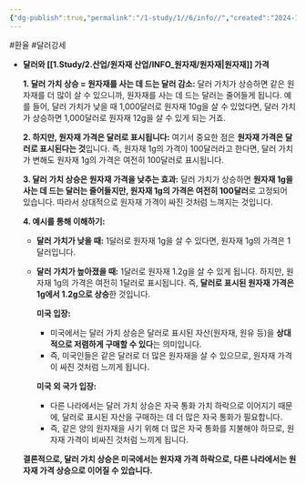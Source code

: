 ```yaml
---
{"dg-publish":true,"permalink":"/1-study/1//6/info//","created":"2024-11-20T21:02:27.347+09:00","updated":"2025-06-03T20:07:19.848+09:00"}
---
```


#환율 #달러강세


- **달러와 [[1.Study/2.산업/원자재 산업/INFO_원자재/원자재\|원자재]] 가격**
	
	**1. 달러 가치 상승 = 원자재를 사는 데 드는 달러 감소:** 달러 가치가 상승하면 같은 원자재를 더 많이 살 수 있으니까, 원자재를 사는 데 드는 달러는 줄어들게 됩니다. 예를 들어, 달러 가치가 낮을 때 1,000달러로 원자재 10g을 살 수 있었다면, 달러 가치가 상승하면 1,000달러로 원자재 12g을 살 수 있게 되는 거죠.
	
	**2. 하지만, 원자재 가격은 달러로 표시됩니다:** 여기서 중요한 점은 **원자재 가격은 달러로 표시된다는 것**입니다. 즉, 원자재 1g의 가격이 100달러라고 한다면, 달러 가치가 변해도 원자재 1g의 가격은 여전히 100달러로 표시됩니다.
	
	**3. 달러 가치 상승은 원자재 가격을 낮추는 효과:** 달러 가치가 상승하면 **원자재 1g을 사는 데 드는 달러는 줄어들지만, 원자재 1g의 가격은 여전히 100달러**로 고정되어 있습니다. 따라서 상대적으로 원자재 가격이 싸진 것처럼 느껴지는 것입니다.
	
	**4. 예시를 통해 이해하기:**
	
	- **달러 가치가 낮을 때:** 1달러로 원자재 1g을 살 수 있다면, 원자재 1g의 가격은 1달러입니다.
	- **달러 가치가 높아졌을 때:** 1달러로 원자재 1.2g을 살 수 있게 됩니다. 하지만, 원자재 1g의 가격은 여전히 1달러로 표시됩니다. 즉, **달러로 표시된 원자재 가격은 1g에서 1.2g으로 상승**한 것입니다.
	
		**미국 입장:**
		
		- 미국에서는 달러 가치 상승은 달러로 표시된 자산(원자재, 원유 등)을 **상대적으로 저렴하게 구매할 수 있다**는 의미입니다.
		- 즉, 미국인들은 같은 달러로 더 많은 원자재을 살 수 있으므로, 원자재 가격이 싸진 것처럼 느끼게 됩니다.
		
		**미국 외 국가 입장:**
		
		- 다른 나라에서는 달러 가치 상승은 자국 통화 가치 하락으로 이어지기 때문에, 달러로 표시된 자산을 구매하는 데 더 많은 자국 통화가 필요합니다.
		- 즉, 같은 양의 원자재을 사기 위해 더 많은 자국 통화를 지불해야 하므로, 원자재 가격이 비싸진 것처럼 느끼게 됩니다.
	
	**결론적으로, 달러 가치 상승은 미국에서는 원자재 가격 하락으로, 다른 나라에서는 원자재 가격 상승으로 이어질 수 있습니다.** 